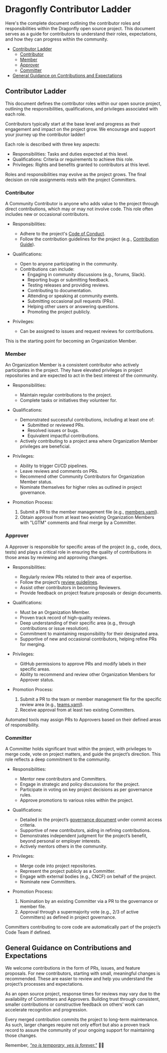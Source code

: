 # Dragonfly Contributor Ladder

Here's the complete document outlining the contributor roles and responsibilities within the Dragonfly open source project. This document serves as a guide for contributors to understand their roles, expectations, and how they can progress within the community.

- [Contributor Ladder](#contributor-ladder)
  - [Contributor](#contributor)
  - [Member](#member)
  - [Approver](#approver)
  - [Committer](#committer)
- [General Guidance on Contributions and Expectations](#general-guidance-on-contributions-and-expectations)

## Contributor Ladder

This document defines the contributor roles within our open source project, outlining the responsibilities, qualifications, and privileges associated with each role.

Contributors typically start at the base level and progress as their engagement and impact on the project grow. We encourage and support your journey up the contributor ladder!

Each role is described with three key aspects:

- Responsibilities: Tasks and duties expected at this level.
- Qualifications: Criteria or requirements to achieve this role.
- Privileges: Rights and benefits granted to contributors at this level.

Roles and responsibilities may evolve as the project grows. The final decision on role assignments rests with the project Committers.


### Contributor

A Community Contributor is anyone who adds value to the project through direct contributions, which may or may not involve code. This role often includes new or occasional contributors.

* Responsibilities:
    * Adhere to the project's [Code of Conduct](CODE_OF_CONDUCT.md).
    * Follow the contribution guidelines for the project (e.g., [Contribution Guide](CONTRIBUTING.md)).

* Qualifications:
    * Open to anyone participating in the community.
    * Contributions can include:
        * Engaging in community discussions (e.g., forums, Slack).
        * Reporting bugs or submitting feedback.
        * Testing releases and providing reviews.
        * Contributing to documentation.
        * Attending or speaking at community events.
        * Submitting occasional pull requests (PRs).
        * Helping other users or answering questions.
        * Promoting the project publicly.

* Privileges:
    * Can be assigned to issues and request reviews for contributions.

This is the starting point for becoming an Organization Member.

### Member

An Organization Member is a consistent contributor who actively participates in the project. They have elevated privileges in project repositories and are expected to act in the best interest of the community.

* Responsibilities:
    * Maintain regular contributions to the project.
    * Complete tasks or initiatives they volunteer for.

* Qualifications:
    * Demonstrated successful contributions, including at least one of:
        * Submitted or reviewed PRs.
        * Resolved issues or bugs.
        * Equivalent impactful contributions.
    * Actively contributing to a project area where Organization Member privileges are beneficial.

* Privileges:
    * Ability to trigger CI/CD pipelines.
    * Leave reviews and comments on PRs.
    * Recommend other Community Contributors for Organization Member status.
    * Nominate themselves for higher roles as outlined in project governance.

* Promotion Process:
    1. Submit a PR to the member management file (e.g., [members.yaml](ladder/members.yaml)).
    2. Obtain approval from at least two existing Organization Members with "LGTM" comments and final merge by a Committer.


### Approver

A Approver is responsible for specific areas of the project (e.g., code, docs, tests) and plays a critical role in ensuring the quality of contributions in those areas by reviewing and approving changes.

* Responsibilities:
    * Regularly review PRs related to their area of expertise.
    * Follow the project’s [review guidelines](link-to-review-guide).
    * Assist other contributors in becoming Reviewers.
    * Provide feedback on project feature proposals or design documents.

* Qualifications:
    * Must be an Organization Member.
    * Proven track record of high-quality reviews.
    * Deep understanding of their specific area (e.g., through contributions or issue resolution).
    * Commitment to maintaining responsibility for their designated area.
    * Supportive of new and occasional contributors, helping refine PRs for merging.

* Privileges:
    * GitHub permissions to approve PRs and modify labels in their specific areas.
    * Ability to recommend and review other Organization Members for Approver status.

* Promotion Process:
    1. Submit a PR to the team or member management file for the specific review area (e.g., [teams.yaml](link-to-teams-file)).
    2. Receive approval from at least two existing Committers.

Automated tools may assign PRs to Approvers based on their defined areas of responsibility.

### Committer

A Committer holds significant trust within the project, with privileges to merge code, vote on project matters, and guide the project’s direction. This role reflects a deep commitment to the community.

* Responsibilities:
    * Mentor new contributors and Committers.
    * Engage in strategic and policy discussions for the project.
    * Participate in voting on key project decisions as per governance rules.
    * Approve promotions to various roles within the project.

* Qualifications:
    * Detailed in the project’s [governance document](./GOVERNANCE.md) under commit access criteria.
    * Supportive of new contributors, aiding in refining contributions.
    * Demonstrates independent judgment for the project’s benefit, beyond personal or employer interests.
    * Actively mentors others in the community.

* Privileges:
    * Merge code into project repositories.
    * Represent the project publicly as a Committer.
    * Engage with external bodies (e.g., CNCF) on behalf of the project.
    * Nominate new Committers.

* Promotion Process:
    1. Nomination by an existing Committer via a PR to the governance or member file.
    2. Approval through a supermajority vote (e.g., 2/3 of active Committers) as defined in project governance.

Committers contributing to core code are automatically part of the project’s Code Team if defined.


## General Guidance on Contributions and Expectations

We welcome contributions in the form of PRs, issues, and feature proposals. For new contributors, starting with small, meaningful changes is recommended. These are easier to review and help you understand the project’s processes and expectations.

As an open source project, response times for reviews may vary due to the availability of Committers and Approvers. Building trust through consistent, smaller contributions or constructive feedback on others’ work can accelerate recognition and progression.

Every merged contribution commits the project to long-term maintenance. As such, larger changes require not only effort but also a proven track record to assure the community of your ongoing support for maintaining those changes.

Remember, _["no is temporary, yes is forever."](https://www.oreilly.com/library/view/hands-on-design-patterns/9781789135565/3f396314-dac8-446c-ab02-768ae91296fa.xhtml)_ 🙇‍♂️